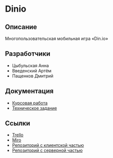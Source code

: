 # Dinio
## Описание
Многопользовательская мобильная игра «Din.io»

## Разработчики
* Цыбульская Анна
* Введенский Артём
* Пащенков Дмитрий 

## Документация
* [Курсовая работа](https://github.com/kasideEnsea/Dinio/blob/main/Docs/Kursovaya_rabota.docx)
* [Техническое задание](https://github.com/kasideEnsea/Dinio/blob/main/Docs/Tekhzadanie_Dinio%20.docx)

## Ссылки
* [Trello](https://trello.com/b/0PE9B3LV/dinio)
* [Miro](https://miro.com/app/board/o9J_lP3wXbM=/)
* [Репозиторий с клиентской частью](https://gitlab.com/artvved/dinio_client_posh)
* [Репозиторий с серверной частью](https://gitlab.com/artvved/dinio_server)
